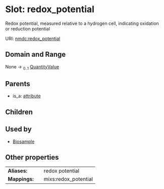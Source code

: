 
# Slot: redox_potential


Redox potential, measured relative to a hydrogen cell, indicating oxidation or reduction potential

URI: [nmdc:redox_potential](https://microbiomedata/meta/redox_potential)


## Domain and Range

None &#8594;  <sub>0..1</sub> [QuantityValue](QuantityValue.md)

## Parents

 *  is_a: [attribute](attribute.md)

## Children


## Used by

 * [Biosample](Biosample.md)

## Other properties

|  |  |  |
| --- | --- | --- |
| **Aliases:** | | redox potential |
| **Mappings:** | | mixs:redox_potential |

